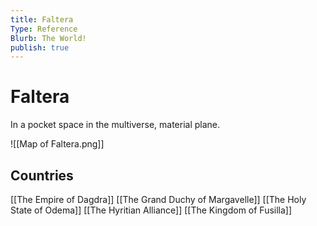 ```yaml
---
title: Faltera
Type: Reference
Blurb: The World!
publish: true
---
```


# Faltera

In a pocket space in the multiverse, material plane.

![[Map of Faltera.png]]

## Countries

[[The Empire of Dagdra]]
[[The Grand Duchy of Margavelle]]
[[The Holy State of Odema]]
[[The Hyritian Alliance]]
[[The Kingdom of Fusilla]]
